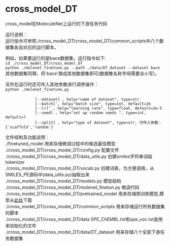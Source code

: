 # cross_model_DT
cross_model在MoleculeNet上运行的下游任务代码

运行说明：  
运行指令可参照./cross_model_DT/cross_model_DT/common_scripts中八个数据集各自对应的运行脚本。

例如，如果要运行的是bace数据集，运行指令如下:  
`cd ./cross_model_DT/cross_model_DT`    
`python ./molenet_finetune.py --path ./data/DT_dataset --dataset bace `    
其他数据集同理，将'bace'换成其他数据集即可(数据集名称字母需要全小写)。  
  
另外在运行时还可传入其他参数进行调参操作：    
`python ./molenet_finetune.py  `  <br>                         
`              [--dataset] , help="name of dataset", type=str `  <br>
`              [--batch]', help="batch size", type=int, default=16  `<br>
`              [--lr]' , help="learning rate", type=float, default=3e-5  `<br>
`              [--seed] , help="set up random seeds ", type=int, default=7  `<br>
`              [--split] , help="type of dataset", type=str, 可传入参数：{'scaffold','random'} `<br> 
          

文件结构及功能说明：    
./finetuned_model 用来存储微调过程中的候选最佳模型  
./cross_model_DT/cross_model_DT/config.py 配置文件  
./cross_model_DT/cross_model_DT/data_utils.py 创建smiles字符串词级tokenizer  
./cross_model_DT/cross_model_DT/vocab.py 创建词表，为方便调用，从SMILES_PE源码中(data_utils.py)抽取出来  
./cross_model_DT/cross_model_DT/models.py 模型结构  
./cross_model_DT/cross_model_DT/molenet_finetun.py 微调代码   
./cross_model_DT/cross_model_DT/pretrained_model 用来存储预训练模型,模型从[此处](https://drive.google.com/file/d/124jL0RUQ2zRcX7Gaj9ySs6_fxHJROUXz/view?usp=sharing)下载  
./cross_model_DT/cross_model_DT/common_scripts 用来存储运行所有数据集的脚本  
./cross_model_DT/cross_model_DT/data SPE_ChEMBL.txt和spe_voc.txt是用来初始化的文件  
./cross_model_DT/cross_model_DT/data/DT_dataset 用来存储八个全部下游任务数据集
